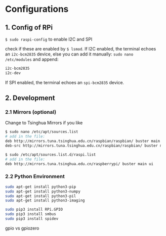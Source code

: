 # Configurations
## 1. Config of RPi
`$ sudo raspi-config` to enable I2C and SPI

check if these are enabled by `$ lsmod`. If I2C enabled, the terminal echoes an `i2c-bcm2835` device, else you can add it manually: `sudo nano /etc/modules` and append:

```sh
i2c-bcm2835
i2c-dev
```

If SPI enabled, the terminal echoes an `spi-bcm2835` device.

## 2. Development
### 2.1 Mirrors (optional)
Change to Tsinghua Mirrors if you like

```sh
$ sudo nano /etc/apt/sources.list
# add in the file:
deb http://mirrors.tuna.tsinghua.edu.cn/raspbian/raspbian/ buster main non-free contrib rpi
deb-src http://mirrors.tuna.tsinghua.edu.cn/raspbian/raspbian/ buster main non-free contrib rpi

$ sudo /etc/apt/sources.list.d/raspi.list
# add in the file:
deb http://mirrors.tuna.tsinghua.edu.cn/raspberrypi/ buster main ui
```
### 2.2 Python Environment

```sh
sudo apt-get install python3-pip
sudo apt-get install python3-numpy
sudo apt-get install python3-pil
sudo apt-get install python3-imaging

sudo pip3 install RPi.GPIO
sudo pip3 install smbus
sudo pip3 install spidev
```

gpio vs gpiozero
<!--stackedit_data:
eyJoaXN0b3J5IjpbLTE1MjUyMDg0MTcsMTYxNDUwNjYyOSwtMj
M2MDczNTUwLC0xNjMwMDcwMjIsMTgwOTM0MDgyOCwxOTgyMjA0
MTAxLDE1OTgzNjEyNDEsMTU5NzAxNTcyNiwxMTg3ODk5MDAyLD
kxNjUxNTc1MiwtMzQ5NjM5MzMwLDg0NDcyMjc2NSwxMDE4MDkx
NDU5XX0=
-->
